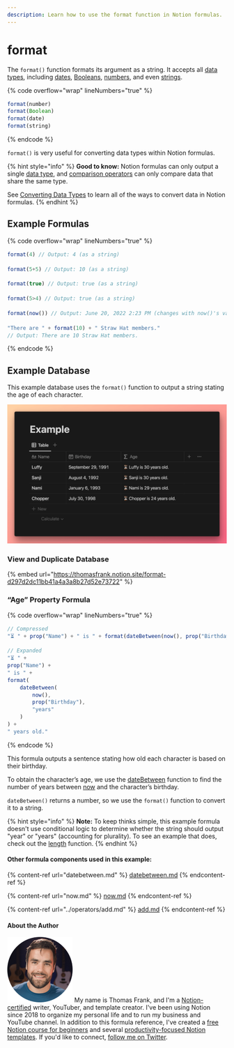 ```yaml
---
description: Learn how to use the format function in Notion formulas.
---
```


# format

The `format()` function formats its argument as a string. It accepts all [data types](../../formula-basics/data-types/), including [dates](../../formula-basics/data-types/date-data-type.md), [Booleans](../../formula-basics/data-types/boolean-checkbox.md), [numbers](../../formula-basics/data-types/number.md), and even [strings](../../formula-basics/data-types/string.md).

{% code overflow="wrap" lineNumbers="true" %}
```jsx
format(number)
format(Boolean)
format(date)
format(string)
```
{% endcode %}

`format()` is very useful for converting data types within Notion formulas.

{% hint style="info" %}
**Good to know:** Notion formulas can only output a single [data type](../../formula-basics/data-types/), and [comparison operators](../operators/#comparison-operators) can only compare data that share the same type.&#x20;

See [Converting Data Types](../../reference/converting-data-types.md) to learn all of the ways to convert data in Notion formulas.
{% endhint %}

## Example Formulas

{% code overflow="wrap" lineNumbers="true" %}
```jsx
format(4) // Output: 4 (as a string)

format(5+5) // Output: 10 (as a string)

format(true) // Output: true (as a string)

format(5>4) // Output: true (as a string)

format(now()) // Output: June 20, 2022 2:23 PM (changes with now()'s value)

"There are " + format(10) + " Straw Hat members."
// Output: There are 10 Straw Hat members.
```
{% endcode %}

## Example Database

This example database uses the `format()` function to output a string stating the age of each character.

![](<../../.gitbook/assets/Format Function - Notion Formulas.png>)

### View and Duplicate Database

{% embed url="https://thomasfrank.notion.site/format-d297d2dc11bb41a4a3a8b27d52e73722" %}

### “Age” Property Formula

{% code overflow="wrap" lineNumbers="true" %}
```jsx
// Compressed
"⏳ " + prop("Name") + " is " + format(dateBetween(now(), prop("Birthday"), "years")) + " years old."

// Expanded
"⏳ " + 
prop("Name") + 
" is " + 
format(
    dateBetween(
        now(), 
        prop("Birthday"), 
        "years"
    )
) + 
" years old."
```
{% endcode %}

This formula outputs a sentence stating how old each character is based on their birthday.

To obtain the character’s age, we use the [dateBetween](datebetween.md) function to find the number of years between [now](now.md) and the character’s birthday.

`dateBetween()` returns a number, so we use the `format()` function to convert it to a string.

{% hint style="info" %}
**Note:** To keep thinks simple, this example formula doesn't use conditional logic to determine whether the string should output "year" or "years" (accounting for plurality). To see an example that does, check out the [length](length.md) function.
{% endhint %}

#### Other formula components used in this example:

{% content-ref url="datebetween.md" %}
[datebetween.md](datebetween.md)
{% endcontent-ref %}

{% content-ref url="now.md" %}
[now.md](now.md)
{% endcontent-ref %}

{% content-ref url="../operators/add.md" %}
[add.md](../operators/add.md)
{% endcontent-ref %}

#### About the Author

<img src="../../.gitbook/assets/Notion Fundamentals with Thomas Frank - Avatar 2021 compressed (1).png" alt="" data-size="line"> My name is Thomas Frank, and I'm a [Notion-certified](https://www.credly.com/badges/95fae13a-17bf-4b4a-a3d2-d58c8a3e6a2a/public\_url) writer, YouTuber, and template creator. I've been using Notion since 2018 to organize my personal life and to run my business and YouTube channel. In addition to this formula reference, I've created a [free Notion course for beginners](https://thomasjfrank.com/fundamentals/) and several [productivity-focused Notion templates](https://thomasjfrank.com/templates/). If you'd like to connect, [follow me on Twitter](https://twitter.com/TomFrankly).
